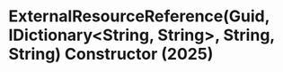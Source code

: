 # ExternalResourceReference(Guid, IDictionary<String, String>, String, String) Constructor (2025)

﻿
